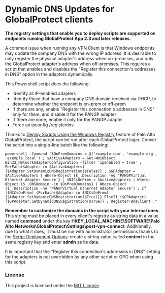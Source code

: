 # Dynamic DNS Updates for GlobalProtect clients

**The registry settings that enable you to deploy scripts are supported on endpoints running GlobalProtect App 2.3 and later releases.**

A common issue when running any VPN Client is that Windows endpoints may update the company DNS with the wrong IP address. It is desirable to only register the physical adapter's address when on-premises, and only the GlobalProtect adapter's address when off-premises. This requires a script that enables and disables the "Register this connection's addresses in DNS" option in the adapters dynamically.

This Powershell script does the following:

- Identify all IP-enabled adapters
- Identify those that have a company DNS domain received via DHCP, to determine whether the endpoint is on-prem or off-prem
- If there are any, enable "Register this connection's addresses in DNS" only for them, and disable it for the PANGP adapter
- If there are none, enable it only for the PANGP adapter
- Force an ipconfig /registerdns

Thanks to [Deploy Scripts Using the Windows Registry](https://docs.paloaltonetworks.com/globalprotect/9-1/globalprotect-admin/globalprotect-apps/deploy-app-settings-transparently/deploy-app-settings-to-windows-endpoints/deploy-scripts-using-the-windows-registry) feature of Palo Alto GlobalProtect, the script can be run after each GlobalProtect login. Conver the script into a single-line batch like the following:

```powershell -Command "$OnPremDomains = @('example.com', 'example.org', 'example.local') ; $ActiveAdapters = Get-WmiObject Win32_NetworkAdapterConfiguration -filter 'ipenabled = true' ; ForEach($Adapter in $ActiveAdapters) {$Adapter.SetDynamicDNSRegistration($False)} ; $GPAdapter = $ActiveAdapters | Where-Object {$_.Description -eq 'PANGPVirtual Ethernet Adapter Secure'} ; $NICsOnPrem = $ActiveAdapters | Where-Object {$_.DNSDomain -in $OnPremDomains} | Where-Object {$_.Description -ne 'PANGPVirtual Ethernet Adapter Secure'} ; If ($NICsOnPrem) {ForEach($Adapter in $NICsOnPrem) {$Adapter.SetDynamicDNSRegistration($True)}} ElseIf ($GPAdapter) {$GPAdapter.SetDynamicDNSRegistration($True)} ; Register-DnsClient ;"```

**Remember to customize the domains in the script with your internal ones.** This string must be placed in every client's registry as string data in a value named **command** under the key **HKEY_LOCAL_MACHINE\SOFTWARE\Palo Alto Networks\GlobalProtect\Settings\post-vpn-connect**. Additionally, due to what it does, it must be run with administrator permissions thanks to the [Script Deployment Options](https://docs.paloaltonetworks.com/globalprotect/9-1/globalprotect-admin/globalprotect-apps/deploy-app-settings-transparently/customizable-app-settings/script-deployment-options): create a string value called **context** in the same registry key and enter **admin** as its data.

It is important that the "Register this connection's addresses in DNS" setting for the adapters is not overridden by any other script or GPO when using this script.

### License

This project is licensed under the [MIT License](https://github.com/o5edaxi/palo-gp-fix-ddns/blob/main/LICENSE).

